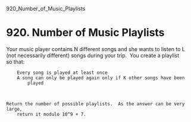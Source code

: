 920_Number_of_Music_Playlists
# 920. Number of Music Playlists

Your music player contains N different songs and she wants to listen to
        L (not necessarily different) songs during your trip.  You create a
        playlist so that:

    
        Every song is played at least once
        A song can only be played again only if K other songs have been
            played
        
    

    Return the number of possible playlists.  As the answer can be very large,
        return it modulo 10^9 + 7.